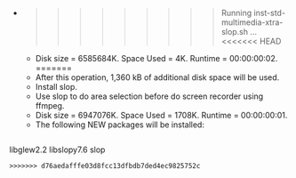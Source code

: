 * >>>>>>>>> Running inst-std-multimedia-xtra-slop.sh ...
<<<<<<< HEAD
  * Disk size = 6585684K. Space Used = 4K. Runtime = 00:00:00:02.
=======
  * After this operation, 1,360 kB of additional disk space will be used.
  * Install slop.
  * Use slop to do area selection before do screen recorder using ffmpeg.
  * Disk size = 6947076K. Space Used = 1708K. Runtime = 00:00:00:01.
  * The following NEW packages will be installed:
  ```bash
libglew2.2 libslopy7.6 slop
  ```
>>>>>>> d76aedafffe03d8fcc13dfbdb7ded4ec9825752c
